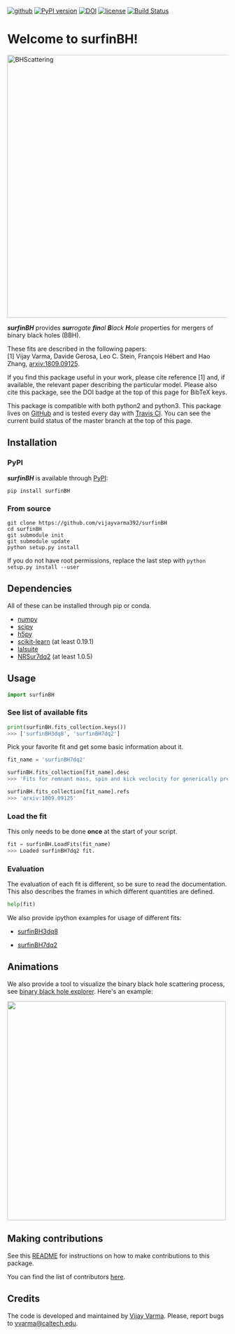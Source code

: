 [![github](https://img.shields.io/badge/GitHub-surfinBH-blue.svg)](https://github.com/vijayvarma392/surfinBH)
[![PyPI version](https://badge.fury.io/py/surfinBH.svg)](https://pypi.org/project/surfinBH/)
[![DOI](https://zenodo.org/badge/145179417.svg)](https://zenodo.org/badge/latestdoi/145179417)
[![license](https://img.shields.io/badge/license-MIT-blue.svg)](https://github.com/vijayvarma392/surfinBH/blob/master/LICENSE)
[![Build Status](https://travis-ci.org/vijayvarma392/surfinBH.svg?branch=master)](https://travis-ci.org/vijayvarma392/surfinBH)

# Welcome to surfinBH!

<img src="https://raw.githubusercontent.com/vijayvarma392/surfinBH/master/images/interaction.jpeg" alt="BHScattering" width="600px"/>

<br/>

_**surfinBH**_ provides _**sur**rogate **fin**al **B**lack_ _**H**ole_
properties for mergers of binary black holes (BBH).

These fits are described in the following papers: <br/>
[1] Vijay Varma, Davide Gerosa, Leo C. Stein, François Hébert and Hao Zhang,
[arxiv:1809.09125](https://arxiv.org/abs/1809.09125).

If you find this package useful in your work, please cite reference [1] and,
if available, the relevant paper describing the particular model. Please also
cite this package, see the DOI badge at the top of this page for BibTeX keys.

This package is compatible with both python2 and python3.
This package lives on [GitHub](https://github.com/vijayvarma392/surfinBH) and
is tested every day with [Travis CI](https://travis-ci.org/). You can see the
current build status of the master branch at the top of this page.

## Installation

### PyPI
_**surfinBH**_ is available through [PyPI](https://pypi.org/project/surfinBH/):

```shell
pip install surfinBH
```


### From source

```shell
git clone https://github.com/vijayvarma392/surfinBH
cd surfinBH
git submodule init
git submodule update
python setup.py install
```

If you do not have root permissions, replace the last step with
`python setup.py install --user`


## Dependencies
All of these can be installed through pip or conda.
* [numpy](https://docs.scipy.org/doc/numpy/user/install.html)
* [scipy](https://www.scipy.org/install.html)
* [h5py](http://docs.h5py.org/en/latest/build.html)
* [scikit-learn](http://scikit-learn.org/stable/install.html) (at least 0.19.1)
* [lalsuite](https://pypi.org/project/lalsuite)
* [NRSur7dq2](https://pypi.org/project/NRSur7dq2) (at least 1.0.5)

## Usage

```python
import surfinBH
```

### See list of available fits
```python
print(surfinBH.fits_collection.keys())
>>> ['surfinBH3dq8', 'surfinBH7dq2']
```

Pick your favorite fit and get some basic information about it.
```python
fit_name = 'surfinBH7dq2'

surfinBH.fits_collection[fit_name].desc
>>> 'Fits for remnant mass, spin and kick veclocity for generically precessing BBH systems.'

surfinBH.fits_collection[fit_name].refs
>>> 'arxiv:1809.09125'
```

### Load the fit
This only needs to be done **once** at the start of your script.
```python
fit = surfinBH.LoadFits(fit_name)
>>> Loaded surfinBH7dq2 fit.
```
### Evaluation
The evaluation of each fit is different, so be sure to read the documentation.
This also describes the frames in which different quantities are defined.
```python
help(fit)
```

We also provide ipython examples for usage of different fits:

* [surfinBH3dq8](https://github.com/vijayvarma392/surfinBH/blob/master/examples/example_3dq8.ipynb)

* [surfinBH7dq2](https://github.com/vijayvarma392/surfinBH/blob/master/examples/example_7dq2.ipynb)

## Animations

We also provide a tool to visualize the binary black hole scattering process,
see 
[binary black hole explorer](https://vijayvarma392.github.io/binaryBHexp/).
Here's an example:

<img src="https://raw.githubusercontent.com/vijayvarma392/binaryBHexp/master/animations/video.gif" width="500"/>


## Making contributions
See this
[README](https://github.com/vijayvarma392/surfinBH/blob/master/README_developers.md)
for instructions on how to make contributions to this package.

You can find the list of contributors
[here](https://github.com/vijayvarma392/surfinBH/graphs/contributors).


## Credits
The code is developed and maintained by [Vijay Varma](http://www.tapir.caltech.edu/~vvarma/). Please, report bugs to
[&#118;&#118;&#097;&#114;&#109;&#097;&#064;&#099;&#097;&#108;&#116;&#101;&#099;&#104;&#046;&#101;&#100;&#117;](mailto:&#118;&#118;&#097;&#114;&#109;&#097;&#064;&#099;&#097;&#108;&#116;&#101;&#099;&#104;&#046;&#101;&#100;&#117;).
